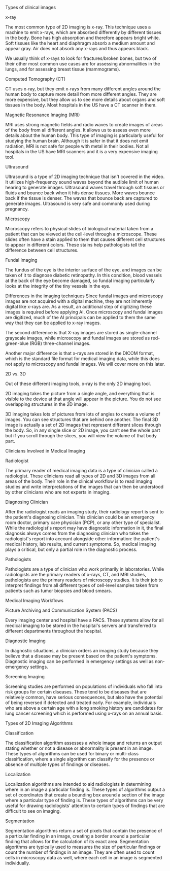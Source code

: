 Types of clinical images 

x-ray

The most common type of 2D imaging is x-ray. This technique uses a machine to emit x-rays, which are absorbed differently by different tissues in the body. Bone has high absorption and therefore appears bright white. Soft tissues like the heart and diaphragm absorb a medium amount and appear gray. Air does not absorb any x-rays and thus appears black.

We usually think of x-rays to look for fractures/broken bones, but two of their other most common use cases are for assessing abnormalities in the lungs, and for assessing breast tissue (mammograms).

Computed Tomography (CT)

CT uses x-ray, but they emit x-rays from many different angles around the human body to capture more detail from more different angles. They are more expensive, but they allow us to see more details about organs and soft tissues in the body. Most hospitals in the US have a CT scanner in them.

Magnetic Resonance Imaging (MRI)

MRI uses strong magnetic fields and radio waves to create images of areas of the body from all different angles. It allows us to assess even more details about the human body. This type of imaging is particularly useful for studying the human brain. Although it is safer in that it does not emit radiation, MRI is not safe for people with metal in their bodies. Not all hospitals in the US have MRI scanners and it is a very expensive imaging tool.

Ultrasound

Ultrasound is a type of 2D imaging technique that isn't covered in the video. It utilizes high-frequency sound waves beyond the audible limit of human hearing to generate images. Ultrasound waves travel through soft tissues or fluids and bounce back when it hits dense tissues. More waves bounce back if the tissue is denser. The waves that bounce back are captured to generate images. Ultrasound is very safe and commonly used during pregnancy.

Microscopy

Microscopy refers to physical slides of biological material taken from a patient that can be viewed at the cell-level through a microscope. These slides often have a stain applied to them that causes different cell structures to appear in different colors. These stains help pathologists tell the difference between cell structures.

Fundal Imaging

The fundus of the eye is the interior surface of the eye, and images can be taken of it to diagnose diabetic retinopathy. In this condition, blood vessels at the back of the eye become damaged, so fundal imaging particularly looks at the integrity of the tiny vessels in the eye.

Differences in the imaging techniques
Since fundal images and microscopy images are not acquired with a digital machine, they are not inherently digital like x-rays are. As a result, an additional step of digitizing these images is required before applying AI. Once microscopy and fundal images are digitized, much of the AI principals can be applied to them the same way that they can be applied to x-ray images.

The second difference is that X-ray images are stored as single-channel grayscale images, while microscopy and fundal images are stored as red-green-blue (RGB) three-channel images.

Another major difference is that x-rays are stored in the DICOM format, which is the standard file format for medical imaging data, while this does not apply to microscopy and fundal images. We will cover more on this later.

2D vs. 3D

Out of these different imaging tools, x-ray is the only 2D imaging tool.

2D imaging takes the picture from a single angle, and everything that is visible to the device at that angle will appear in the picture. You do not see overlapping structures in the 2D image.

3D imaging takes lots of pictures from lots of angles to create a volume of images. You can see structures that are behind one another. The final 3D image is actually a set of 2D images that represent different slices through the body. So, in any single slice or 2D image, you can’t see the whole part but if you scroll through the slices, you will view the volume of that body part.


Clinicians Involved in Medical Imaging


Radiologist

The primary reader of medical imaging data is a type of clinician called a radiologist. These clinicians read all types of 2D and 3D images from all areas of the body. Their role in the clinical workflow is to read imaging studies and write interpretations of the images that can then be understood by other clinicians who are not experts in imaging.

Diagnosing Clinician

After the radiologist reads an imaging study, their radiology report is sent to the patient's diagnosing clinician. This clinician could be an emergency room doctor, primary care physician (PCP), or any other type of specialist. While the radiologist's report may have diagnostic information in it, the final diagnosis always comes from the diagnosing clinician who takes the radiologist's report into account alongside other information: the patient's medical history, lab results, and current symptoms. So, medical imaging plays a critical, but only a partial role in the diagnostic process.

Pathologists

Pathologists are a type of clinician who work primarily in laboratories. While radiologists are the primary readers of x-rays, CT, and MRI studies, pathologists are the primary readers of microscopy studies. It is their job to interpret findings from all different types of cell-level samples taken from patients such as tumor biopsies and blood smears.


Medical Imaging Workflows


Picture Archiving and Communication System (PACS)

Every imaging center and hospital have a PACS. These systems allow for all medical imaging to be stored in the hospital's servers and transferred to different departments throughout the hospital.

Diagnostic Imaging

In diagnostic situations, a clinician orders an imaging study because they believe that a disease may be present based on the patient's symptoms. Diagnostic imaging can be performed in emergency settings as well as non-emergency settings.

Screening Imaging

Screening studies are performed on populations of individuals who fall into risk groups for certain diseases. These tend to be diseases that are relatively common, have serious consequences, but also have the potential of being reversed if detected and treated early. For example, individuals who are above a certain age with a long smoking history are candidates for lung cancer screening which is performed using x-rays on an annual basis.

Types of 2D Imaging Algorithms

Classification

The classification algorithm assesses a whole image and returns an output stating whether or not a disease or abnormality is present in an image. These types of algorithms can be used for binary or multi-class classification, where a single algorithm can classify for the presence or absence of multiple types of findings or diseases.

Localization

Localization algorithms are intended to aid radiologists in determining where in an image a particular finding is. These types of algorithms output a set of coordinates that create a bounding box around a section of the image where a particular type of finding is. These types of algorithms can be very useful for drawing radiologists' attention to certain types of findings that are difficult to see on imaging.

Segmentation

Segmentation algorithms return a set of pixels that contain the presence of a particular finding in an image, creating a border around a particular finding that allows for the calculation of its exact area. Segmentation algorithms are typically used to measures the size of particular findings or count the number of findings in an image. They are often used to count cells in microscopy data as well, where each cell in an image is segmented individually.
